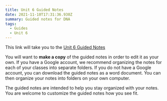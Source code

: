 ```yaml
---
title: Unit 6 Guided Notes
date: 2021-11-10T17:31:36.930Z
summary: Guided notes for DNA
tags:
  - Guides
  - Unit 6
---
```

This link will take you to the [Unit 6 Guided Notes](https://docs.google.com/document/d/1kHgE7t9tc-utrhP2mt-au2KWZrxAAsfq4yqK2UXb2KA/edit?usp=sharing)

You will want to **make a copy** of the guided notes in order to edit it as your own. If you have a Google account, we recommend organizing the notes for each of your classes into separate folders. If you do not have a Google account, you can download the guided notes as a word document. You can then organize your notes into folders on your own computer.

The guided notes are intended to help you stay organized with your notes. You are welcome to customize the guided notes how you see fit.